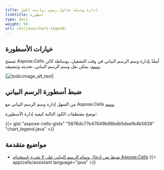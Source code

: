 ```yaml
---
title: إدارة وسيلة جداول رسوم بيانية إكسل
linktitle: أسطورة
type: docs
weight: 50
url: /ar/java/chart-legend/
---
```


## **خيارات الأسطورة**
تسمح Aspose.Cells أيضًا بإدارة وسم الرسم البياني في وقت التشغيل، بوساطة كائن [وسم](https://reference.aspose.com/cells/java/com.aspose.cells/Legend)، يمكن نقل وسم الرسم البياني، تحديثه وتنسيقه.

|![todo:image_alt_text](chart_legend.png)|

## **ضبط أسطورة الرسم البياني**
من السهل إدارة وسم الرسم البياني مع Aspose.Cells [وسم](https://reference.aspose.com/cells/java/com.aspose.cells/Legend).

توضح مقتطفات الكود التالية كيفية إدارة الأسطورة:


{{< gist "aspose-cells-gists" "5876dc77e47649b66bdb5deefb4b5639" "chart_legend.java" >}}

## **مواضيع متقدمة**
- [ضبط نص إدخال وسام الرسم البياني على لا شيء باستخدام Aspose.Cells](/cells/ar/java/set-text-of-chart-legend-entry-fill-to-none-using-aspose-cells/)
{{< app/cells/assistant language="java" >}}
